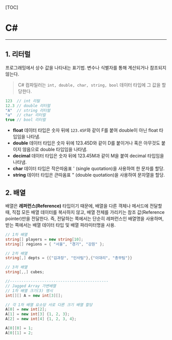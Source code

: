 [TOC]

# C#

---

##  1. 리터럴

프로그래밍에서 상수 값을 나타내는 표기법. 변수나 식별자를 통해 계산되거나 참조되지 않는다.

> C# 컴파일러는 `int, double, char, string, bool` 데이터 타입에 그 값을 할당한다.

```c#
123  // int 리털
12.3 // double 리터럴
"A"  // string 리터럴
"a"  // char 리터럴
true // bool 리터럴
```

- **float** 데이터 타입은 숫자 뒤에 `123.45F`와 같이 F를 붙여 double이 아닌 float 타입임을 나타냄.
- **double** 데이터 타입은 숫자 뒤에 123.45D와 같이 D를 붙이거나 혹은 아무것도 붙이지 않음으로 double 타입임을 나타냄.
- **decimal** 데이터 타입은 숫자 뒤에 123.45M과 같이 M을 붙여 decimal 타입임을 나타냄.
- **char** 데이터 타입은 작은따옴표 ' (single quotation)을 사용하여 한 문자를 할당.
- **string** 데이터 타입은 큰따옴표 " (double quotation)을 사용하여 문자열을 할당.



## 2. 배열

배열은 **레퍼런스(Reference)** 타입이기 때문에, 배열을 다른 객체나 메서드에 전달할 때, 직접 모든 배열 데이터를 복사하지 않고, 배열 전체를 가리키는 참조 값(Reference pointer)만을 전달한다. 즉, 전달하는 쪽에서는 단순히 레퍼런스인 배열명을 사용하며, 받는 쪽에서는 배열 데이터 타입 및 배열 파라미터명을 사용.

```c#
// 1차 배열
string[] players = new string[10];
string[] regions = { "서울", "경기", "강원" };

// 2차 배열
string[,] depts = {{"김과장", "인사팀"},{"이대리", "총무팀"}}

// 3차 배열
string[,,] cubes;

//-------------------------------------------
// Jagged Array 가변배열
// 1차 배열 크기(3) 명시 
int[][] A = new int[3][];

// 각 1차 배열 요소당 서로 다른 크기 배열 할당
A[0] = new int[2];
A[1] = new int[3] {1, 2, 3};
A[2] = new int[4] {1, 2, 3, 4};

A[0][0] = 1;
A[0][1] = 2;

```

